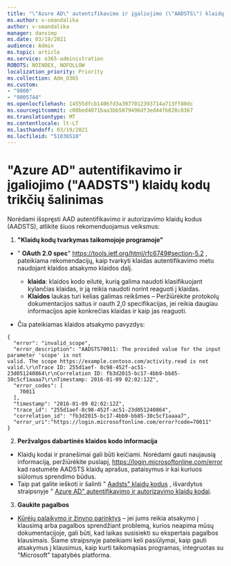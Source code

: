 ```yaml
---
title: "\"Azure AD\" autentifikavimo ir įgaliojimo (\"AADSTS\") klaidų kodų trikčių šalinimas"
ms.author: v-smandalika
author: v-smandalika
manager: dansimp
ms.date: 03/19/2021
audience: Admin
ms.topic: article
ms.service: o365-administration
ROBOTS: NOINDEX, NOFOLLOW
localization_priority: Priority
ms.collection: Adm_O365
ms.custom:
- "9800"
- "9005744"
ms.openlocfilehash: 14555dfcb1406fd3a3977012393714a713ff80dc
ms.sourcegitcommit: c08bed4071baa3bb5879496df3ed44fb828c8367
ms.translationtype: MT
ms.contentlocale: lt-LT
ms.lasthandoff: 03/19/2021
ms.locfileid: "51036510"
---
```

# <a name="troubleshoot-azure-ad-authentication-and-authorization-aadsts-error-codes"></a>"Azure AD" autentifikavimo ir įgaliojimo ("AADSTS") klaidų kodų trikčių šalinimas

Norėdami išspręsti AAD autentifikavimo ir autorizavimo klaidų kodus (AADSTS), atlikite šiuos rekomenduojamus veiksmus:

1. **"Klaidų kodų tvarkymas taikomojoje programoje"**

- " **OAuth 2.0 spec**" https://tools.ietf.org/html/rfc6749#section-5.2 , pateikiama rekomendacijų, kaip tvarkyti klaidas autentifikavimo metu naudojant klaidos atsakymo klaidos dalį.

    - **klaida**: klaidos kodo eilutė, kurią galima naudoti klasifikuojant kylančias klaidas, ir ją reikia naudoti norint reaguoti į klaidas.
    - **Klaidos** laukas turi kelias galimas reikšmes – Peržiūrėkite protokolų dokumentacijos saitus ir oauth 2,0 specifikacijas, jei reikia daugiau informacijos apie konkrečias klaidas ir kaip jas reaguoti.

- Čia pateikiamas klaidos atsakymo pavyzdys:
```
{
  "error": "invalid_scope",
  "error_description": "AADSTS70011: The provided value for the input parameter 'scope' is not 
valid. The scope https://example.contoso.com/activity.read is not valid.\r\nTrace ID: 255d1aef- 8c98-452f-ac51-23d051240864\r\nCorrelation ID: fb3d2015-bc17-4bb9-bb85-30c5cf1aaaa7\r\nTimestamp: 2016-01-09 02:02:12Z",
  "error_codes": [
    70011
  ],
  "timestamp": "2016-01-09 02:02:12Z",
  "trace_id": "255d1aef-8c98-452f-ac51-23d051240864",
  "correlation_id": "fb3d2015-bc17-4bb9-bb85-30c5cf1aaaa7", 
  "error_uri":"https://login.microsoftonline.com/error?code=70011"
}
```
2. **Peržvalgos dabartinės klaidos kodo informacija**

- Klaidų kodai ir pranešimai gali būti keičiami. Norėdami gauti naujausią informaciją, peržiūrėkite puslapį, https://login.microsoftonline.com/error kad rastumėte AADSTS klaidų aprašus, pataisymus ir kai kuriuos siūlomus sprendimo būdus.
- Taip pat galite ieškoti ir šalinti " [Aadsts" klaidų kodus](https://docs.microsoft.com/azure/active-directory/develop/reference-aadsts-error-codes#aadsts-error-codes) , išvardytus straipsnyje " [Azure AD" autentifikavimo ir autorizavimo klaidų kodai](https://docs.microsoft.com/azure/active-directory/develop/reference-aadsts-error-codes#handling-error-codes-in-your-application).

3. **Gaukite pagalbos**

- [Kūrėjų palaikymo ir žinyno parinktys](https://docs.microsoft.com/azure/active-directory/develop/developer-support-help-options) – jei jums reikia atsakymo į klausimą arba pagalbos sprendžiant problemą, kurios neapima mūsų dokumentacijoje, gali būti, kad laikas susisiekti su ekspertais pagalbos klausimais. Šiame straipsnyje pateikiami keli pasiūlymai, kaip gauti atsakymus į klausimus, kaip kurti taikomąsias programas, integruotas su "Microsoft" tapatybės platforma.








